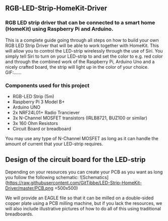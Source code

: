 ## RGB-LED-Strip-HomeKit-Driver
### RGB LED strip driver that can be connected to a smart home (HomeKit) using Raspberry Pi and Arduino. 

This is a complete guide going through all steps on how to build your own RGB LED Strip Driver that will be able to work together with HomeKit. This will allow you to control the LED-strip wirelessly through the use of Siri. You simply tell Siri to turn on your LED-strip to and set the color to e.g. red color and through the combined work of the Raspberry Pi, Arduino Uno and a nicely crafted board, the strip will light up in the color of your choice. GIF:......

### Components used for this project
- RGB-LED Strip (5m)
- Raspberry Pi 3 Model B+
- Arduino UNO
- 2x NRF24L01+ Radio Tranciever
- 3x N-Channel MOSFET transistors (IRLB8721, BUZ100 or similar)
- 3x 160 Ohm Resistors
- Circuit Board or breadboard

You may use any type of N-Channel MOSFET as long as it can handle the amount of current that your LED-strip requires.

## Design of the circuit board for the LED-strip
Depending on your resources you can create your PCB as you want as long you follow the following schematic:
![Schematics](https://raw.githubusercontent.com/GitTibbe/LED-Strip-HomeKit-Driver/master/PCB.png =500x500)

We will provide an EAGLE file so that it can be milled on a double-sided copper plate using a PCB milling machine, but if you lack the resources, we will also include illustrative pictures of how to do all of this using traditional breadboards.
